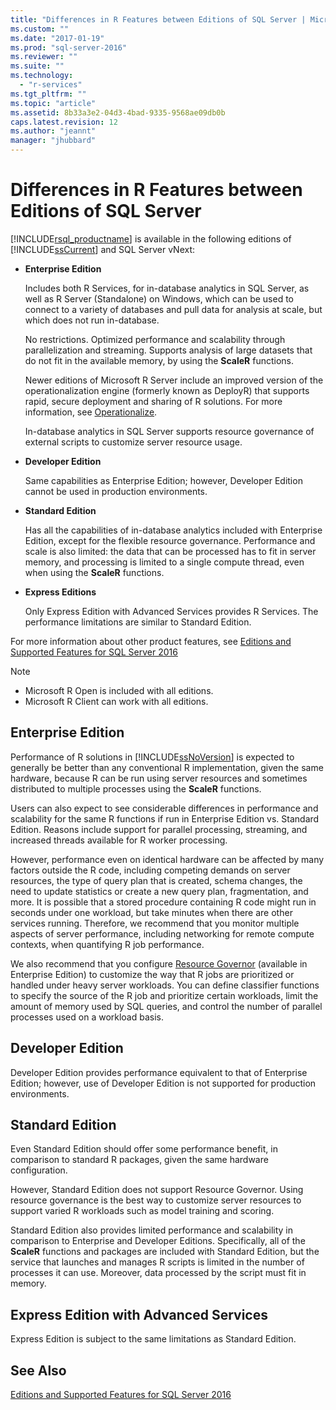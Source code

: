 ```yaml
---
title: "Differences in R Features between Editions of SQL Server | Microsoft Docs"
ms.custom: ""
ms.date: "2017-01-19"
ms.prod: "sql-server-2016"
ms.reviewer: ""
ms.suite: ""
ms.technology: 
  - "r-services"
ms.tgt_pltfrm: ""
ms.topic: "article"
ms.assetid: 8b33a3e2-04d3-4bad-9335-9568ae09db0b
caps.latest.revision: 12
ms.author: "jeannt"
manager: "jhubbard"
---
```

# Differences in R Features between Editions of SQL Server
  [!INCLUDE[rsql_productname](../../advanced-analytics/r-services/includes/rsql-productname-md.md)] is available in the following editions of [!INCLUDE[ssCurrent](../../advanced-analytics/r-services/includes/sscurrent-md.md)] and SQL Server vNext:  
  
-   **Enterprise Edition**  
    
     Includes both R Services, for in-database analytics in SQL Server, as well as R Server (Standalone) on Windows, which can be used to connect to a variety of databases and pull data for analysis at scale, but which does not run in-database.  

     No restrictions. Optimized performance and scalability through parallelization and streaming. Supports analysis of large datasets that do not fit in the available memory, by using the **ScaleR** functions.  
     
     Newer editions of Microsoft R Server include an improved version of the operationalization engine (formerly known as DeployR) that supports rapid, secure deployment and sharing of R solutions. For more information, see [Operationalize](https://msdn.microsoft.com/microsoft-r/operationalize/about).
  
     In-database analytics in SQL Server supports resource governance of external scripts to customize server resource usage.  
  
-   **Developer Edition**  

    Same capabilities as Enterprise Edition; however, Developer Edition cannot be used in production environments.  

  
  
-   **Standard Edition**  
  
     Has all the capabilities of in-database analytics included with Enterprise Edition, except for the flexible resource governance. Performance and scale is also limited: the data that can be processed has to fit in server memory, and processing is limited to a single compute thread, even when using the **ScaleR** functions.
  
-   **Express Editions**  
  
     Only Express Edition with Advanced Services provides R Services. The performance limitations are similar to Standard Edition.  
  
 For more information about other product features, see [Editions and Supported Features for SQL Server 2016](../../sql-server/editions-and-supported-features-for-sql-server-2016.md) 
> [!NOTE]
>
> + Microsoft R Open is included with all editions.
> + Microsoft R Client can work with all editions.
  
## Enterprise Edition  
 Performance of R solutions in [!INCLUDE[ssNoVersion](../../advanced-analytics/r-services/includes/ssnoversion-md.md)] is expected to generally be better than any conventional R implementation, given the same hardware, because R can be run using server resources and sometimes distributed to multiple processes using the **ScaleR** functions.  
  
 Users can also expect to see considerable differences in performance and scalability for the same R functions if run in Enterprise Edition vs. Standard Edition. Reasons include support for parallel processing, streaming, and increased threads available for R worker processing.  
  
 However, performance even on identical hardware can be affected by many factors outside the R code, including competing demands on server resources, the type of query plan that is created, schema changes, the need to update statistics or create a new query plan, fragmentation, and more. It is possible that a stored procedure containing R code might run in seconds under one workload, but take minutes when there are other services running.  Therefore, we recommend that you monitor multiple aspects of server performance, including networking for remote compute contexts, when quantifying R job performance.  

We also recommend that you configure [Resource Governor](../../relational-databases/resource-governor/resource-governor.md) (available in Enterprise Edition) to customize the way that R jobs are prioritized or handled under heavy server workloads. You can define classifier functions to specify the source of the R job and prioritize certain workloads, limit the amount of memory used by SQL queries,  and control the number of parallel processes used on a workload basis.  
  
## Developer Edition  
 Developer Edition provides performance equivalent to that of Enterprise Edition; however, use of Developer Edition is not supported for production environments.  
  
  
## Standard Edition  
 Even Standard Edition should offer some performance benefit, in comparison to standard R packages, given the same hardware configuration.  
  
 However, Standard Edition does not support Resource Governor. Using resource governance is the best way to customize server resources to support varied R workloads such as model training and scoring.  
  
 Standard Edition also provides limited performance and scalability in comparison to Enterprise and Developer Editions. Specifically, all of the **ScaleR** functions and packages are included with Standard Edition, but the service that launches and manages R scripts is limited in the number of processes it can use. Moreover, data processed by the script must fit in memory.  
  
  
## Express Edition with Advanced Services  
 Express Edition is subject to the same limitations as Standard Edition.  
  
## See Also  
[Editions and Supported Features for SQL Server 2016](../../sql-server/editions-and-supported-features-for-sql-server-2016.md) 

  